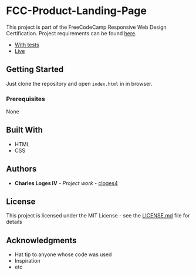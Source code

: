 # FCC-Product-Landing-Page

This project is part of the FreeCodeCamp Responsive Web Design Certification. Project requirements can be found [here](https://learn.freecodecamp.org/responsive-web-design/responsive-web-design-projects/build-a-product-landing-page). 

- [With tests](https://codepen.io/cloges4/full/NZywoo)
- [Live](https://cloges4.github.io/FCC-Product-Landing-Page/)

## Getting Started

Just clone the repository and open `index.html` in in browser.

### Prerequisites

None

## Built With

* HTML
* CSS

## Authors

* **Charles Loges IV** - *Project work* - [cloges4](https://github.com/cloges4)

## License

This project is licensed under the MIT License - see the [LICENSE.md](LICENSE.md) file for details

## Acknowledgments

* Hat tip to anyone whose code was used
* Inspiration
* etc
